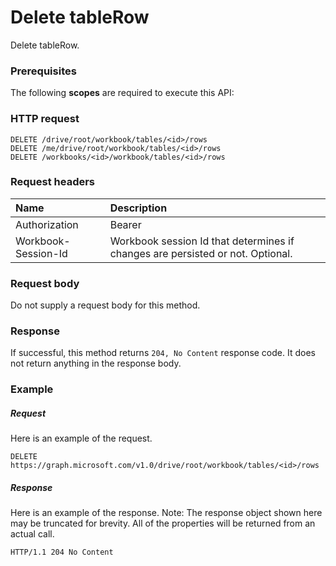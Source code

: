 # Delete tableRow

Delete tableRow.
### Prerequisites
The following **scopes** are required to execute this API: 
### HTTP request
<!-- { "blockType": "ignored" } -->
```http
DELETE /drive/root/workbook/tables/<id>/rows
DELETE /me/drive/root/workbook/tables/<id>/rows
DELETE /workbooks/<id>/workbook/tables/<id>/rows

```
### Request headers
| Name       | Description|
|:---------------|:----------|
| Authorization  | Bearer <code>|
| Workbook-Session-Id  | Workbook session Id that determines if changes are persisted or not. Optional.|

### Request body
Do not supply a request body for this method.


### Response
If successful, this method returns `204, No Content` response code. It does not return anything in the response body.

### Example
##### Request
Here is an example of the request.
<!-- {
  "blockType": "request",
  "name": "delete_tablerow"
}-->
```http
DELETE https://graph.microsoft.com/v1.0/drive/root/workbook/tables/<id>/rows
```
##### Response
Here is an example of the response. Note: The response object shown here may be truncated for brevity. All of the properties will be returned from an actual call.
<!-- {
  "blockType": "response",
  "truncated": true
} -->
```http
HTTP/1.1 204 No Content
```

<!-- uuid: 8fcb5dbc-d5aa-4681-8e31-b001d5168d79
2015-10-25 14:57:30 UTC -->
<!-- {
  "type": "#page.annotation",
  "description": "Delete tableRow",
  "keywords": "",
  "section": "documentation",
  "tocPath": ""
}-->